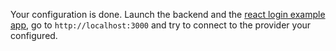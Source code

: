 Your configuration is done.
Launch the backend and the [react login example app](https://github.com/strapi/strapi-examples/tree/master/examples/login-react), go to `http://localhost:3000` and try to connect to the provider your configured.
